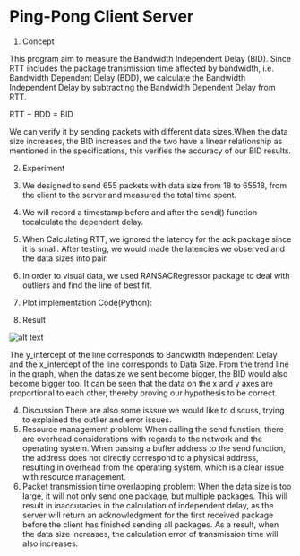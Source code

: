# Ping-Pong Client Server

1. Concept

This program aim to measure the Bandwidth Independent Delay (BID). Since RTT includes the package transmission time affected by bandwidth, i.e. Bandwidth Dependent Delay (BDD), we calculate the Bandwidth Independent Delay by subtracting the Bandwidth Dependent Delay from RTT.

RTT − BDD = BID

We can verify it by sending packets with different data sizes.When the data size increases, the BID increases and the two have a linear relationship as mentioned in the specifications, this verifies the accuracy of our BID results.

2. Experiment
1. We designed to send 655 packets with data size from 18 to 65518, from the client to the server and measured the total time spent.
2. We will record a timestamp before and after the send() function tocalculate the dependent delay.
3. When Calculating RTT, we ignored the latency for the ack package since it is small. After testing, we would made the latencies we observed and the data sizes into pair.
4. In order to visual data, we used RANSACRegressor package to deal with outliers and find the line of best fit.
5. Plot implementation Code(Python):

3. Result

![alt text](https://github.com/shihjames/Ping-Pong-Client-Server/bid.png?raw=true)

The y_intercept of the line corresponds to Bandwidth Independent Delay and the x_intercept of the line corresponds to Data Size.
From the trend line in the graph, when the datasize we sent become bigger, the BID would also become bigger too.
It can be seen that the data on the x and y axes are proportional to each other, thereby proving our hypothesis to be correct.

4. Discussion
There are also some isssue we would like to discuss, trying to explained the outlier and error issues.
1. Resource management problem:
When calling the send function, there are overhead considerations with regards to the network and the operating system. When passing a buffer address to the send function, the address does not directly correspond to a physical address, resulting in overhead from the operating system, which is a clear issue with resource management.
2. Packet transmission time overlapping problem:
When the data size is too large, it will not only send one package, but multiple packages. This will result in inaccuracies in the calculation of independent delay, as the server will return an acknowledgment for the first received package before the client has finished sending all packages. As a result, when the data size increases, the calculation error of transmission time will also increases.

